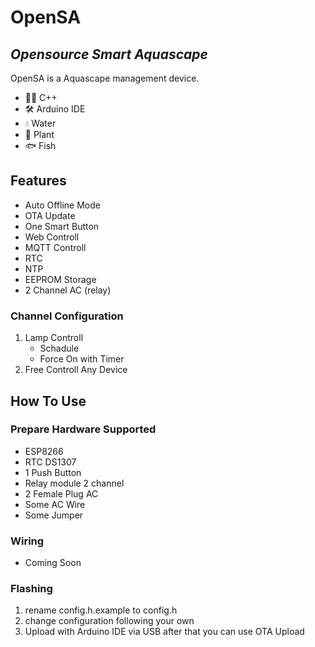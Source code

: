 # OpenSA
## _Opensource Smart Aquascape_

OpenSA is a Aquascape management device.

- 👨‍💻 C++
- 🛠 Arduino IDE
- 💧 Water
- 🌱 Plant
- 🐟 Fish

## Features

- Auto Offline Mode
- OTA Update
- One Smart Button
- Web Controll
- MQTT Controll
- RTC
- NTP
- EEPROM Storage
- 2 Channel AC (relay)
### Channel Configuration
1. Lamp Controll
   - Schadule
   - Force On with Timer
2. Free Controll Any Device

## How To Use
### Prepare Hardware Supported
- ESP8266
- RTC DS1307
- 1 Push Button
- Relay module 2 channel
- 2 Female Plug AC
- Some AC Wire
- Some Jumper

### Wiring
- Coming Soon

### Flashing
1. rename config.h.example to config.h
2. change configuration following your own
3. Upload with Arduino IDE via USB after that you can use OTA Upload
